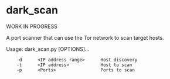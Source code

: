# dark_scan
WORK IN PROGRESS

A port scanner that can use the Tor network to scan target hosts.

Usage: dark_scan.py [OPTIONS]...

        -d      <IP address range>      Host discovery
        -t      <IP address>            Host to scan
        -p      <Ports>                 Ports to scan
